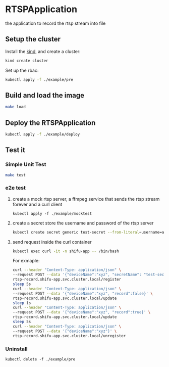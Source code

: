# RTSPApplication
the application to record the rtsp stream into file

## Setup the cluster

Install the [kind](https://kind.sigs.k8s.io/docs/user/quick-start/#installation), and create a cluster:

```bash
kind create cluster
```

Set up the rbac:

```bash
kubectl apply -f ./example/pre
```

## Build and load the image

```bash
make load
```

## Deploy the RTSPApplication

```bash
kubectl apply -f ./example/deploy
```

## Test it

### Simple Unit Test

```bash
make test
```

### e2e test

1. create a mock rtsp server, a ffmpeg service that sends the rtsp stream forever and a curl client

   ```ba
   kubectl apply -f ./example/mocktest
   ```

2. create a secret store the username and password of the rtsp server

   ```bash
   kubectl create secret generic test-secret --from-literal=username=admin --from-literal=password=password -n shifu-app
   ```

3. send request inside the curl container

   ```bash
   kubectl exec curl -it -n shifu-app -- /bin/bash
   ```
   
   For exmaple:

   ```bash
   curl --header "Content-Type: application/json" \
   --request POST --data '{"deviceName":"xyz", "secretName": "test-secret", "serverAddress":"rtsp-server.shifu-app.svc.cluster.local:8554/mystream", "record":true}' \
   rtsp-record.shifu-app.svc.cluster.local/register
   sleep 5s
   curl --header "Content-Type: application/json" \
   --request POST --data '{"deviceName":"xyz", "record":false}' \
   rtsp-record.shifu-app.svc.cluster.local/update
   sleep 1s
   curl --header "Content-Type: application/json" \
   --request POST --data '{"deviceName":"xyz", "record":true}' \
   rtsp-record.shifu-app.svc.cluster.local/update
   sleep 5s
   curl --header "Content-Type: application/json" \
   --request POST --data '{"deviceName":"xyz"}' \
   rtsp-record.shifu-app.svc.cluster.local/unregister
   ```


### Uninstall

```bah
kubectl delete -f ./example/pre
```



